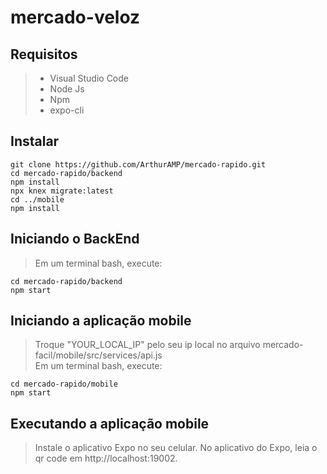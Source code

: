 # mercado-veloz

## Requisitos
> - Visual Studio Code <br>
> - Node Js <br>
> - Npm <br>
> - expo-cli <br>

## Instalar
```
git clone https://github.com/ArthurAMP/mercado-rapido.git
cd mercado-rapido/backend
npm install
npx knex migrate:latest
cd ../mobile
npm install
```
## Iniciando o BackEnd
> Em um terminal bash, execute:
```
cd mercado-rapido/backend
npm start
```
## Iniciando a aplicação mobile
> Troque "YOUR_LOCAL_IP" pelo seu ip local no arquivo mercado-facil/mobile/src/services/api.js <br>
> Em um terminal bash, execute:
```
cd mercado-rapido/mobile
npm start
```
## Executando a aplicação mobile
> Instale o aplicativo Expo no seu celular.
> No aplicativo do Expo, leia o qr code em http://localhost:19002.




